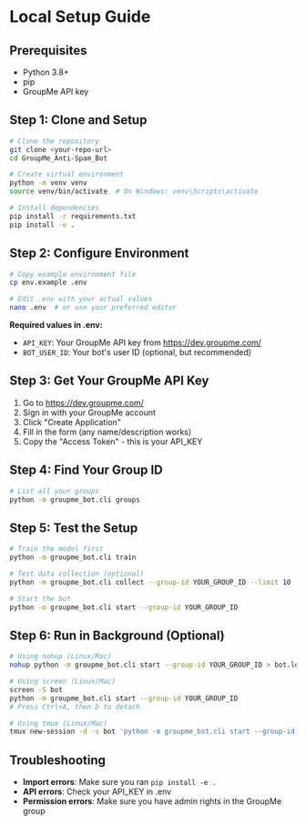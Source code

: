 # Local Setup Guide

## Prerequisites
- Python 3.8+
- pip
- GroupMe API key

## Step 1: Clone and Setup
```bash
# Clone the repository
git clone <your-repo-url>
cd GroupMe_Anti-Spam_Bot

# Create virtual environment
python -m venv venv
source venv/bin/activate  # On Windows: venv\Scripts\activate

# Install dependencies
pip install -r requirements.txt
pip install -e .
```

## Step 2: Configure Environment
```bash
# Copy example environment file
cp env.example .env

# Edit .env with your actual values
nano .env  # or use your preferred editor
```

**Required values in .env:**
- `API_KEY`: Your GroupMe API key from https://dev.groupme.com/
- `BOT_USER_ID`: Your bot's user ID (optional, but recommended)

## Step 3: Get Your GroupMe API Key
1. Go to https://dev.groupme.com/
2. Sign in with your GroupMe account
3. Click "Create Application"
4. Fill in the form (any name/description works)
5. Copy the "Access Token" - this is your API_KEY

## Step 4: Find Your Group ID
```bash
# List all your groups
python -m groupme_bot.cli groups
```

## Step 5: Test the Setup
```bash
# Train the model first
python -m groupme_bot.cli train

# Test data collection (optional)
python -m groupme_bot.cli collect --group-id YOUR_GROUP_ID --limit 10

# Start the bot
python -m groupme_bot.cli start --group-id YOUR_GROUP_ID
```

## Step 6: Run in Background (Optional)
```bash
# Using nohup (Linux/Mac)
nohup python -m groupme_bot.cli start --group-id YOUR_GROUP_ID > bot.log 2>&1 &

# Using screen (Linux/Mac)
screen -S bot
python -m groupme_bot.cli start --group-id YOUR_GROUP_ID
# Press Ctrl+A, then D to detach

# Using tmux (Linux/Mac)
tmux new-session -d -s bot 'python -m groupme_bot.cli start --group-id YOUR_GROUP_ID'
```

## Troubleshooting
- **Import errors**: Make sure you ran `pip install -e .`
- **API errors**: Check your API_KEY in .env
- **Permission errors**: Make sure you have admin rights in the GroupMe group
